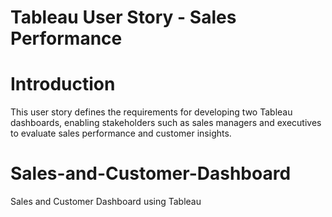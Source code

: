 # Tableau User Story - Sales Performance 

# Introduction
This user story defines the requirements for developing two Tableau dashboards, enabling stakeholders such as sales managers and executives to evaluate sales performance and customer insights.

# Sales-and-Customer-Dashboard
Sales and Customer Dashboard using Tableau
